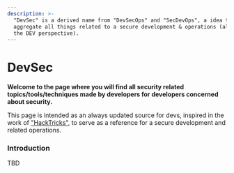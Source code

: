 ```yaml
---
description: >-
  "DevSec" is a derived name from "DevSecOps" and "SecDevOps", a idea to
  aggregate all things related to a secure development & operations (always from
  the DEV perspective).
---
```


# DevSec

**Welcome to the page where you will find all security related topics/tools/techniques made by developers for developers concerned about security.**

This page is intended as an always updated source for devs, inspired in the work of ["HackTricks"](https://book.hacktricks.xyz/), to serve as a reference for a secure development and related operations.

### Introduction

TBD

